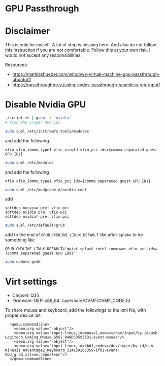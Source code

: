 # GPU Passthrough

# Disclaimer
This is only for myself. A lot of step is missing here. And also do not follow this
instruction if you are not comfortable. Follow this at your own risk. I would
not accept any responsibilities.

Resources:
- https://mathiashueber.com/windows-virtual-machine-gpu-passthrough-ubuntu/#
- https://passthroughpo.st/using-evdev-passthrough-seamless-vm-input/

# Disable Nvidia GPU
```bash
./script.sh | grep -i 'nvidia'
# find the proper GPU ids
```
```bash
sudo subl /etc/initramfs-tools/modules 
```
and add the following
```
vfio vfio_iommu_type1 vfio_virqfd vfio_pci ids={comma separated guest GPU IDs}
```

```bash
sudo subl /etc/modules
```
and add the following
```
vfio vfio_iommu_type1 vfio_pci ids={comma separated guest GPU IDs}
```



```bash
sudo subl /etc/modprobe.d/nvidia.conf
```
add
```
softdep nouveau pre: vfio-pci 
softdep nvidia pre: vfio-pci 
softdep nvidia* pre: vfio-pci
```

```bash
sudo subl /etc/default/grub
```
add to the end of `GRUB_CMDLINE_LINUX_DEFAULT` like after splass to be something like
```
GRUB_CMDLINE_LINUX_DEFAULT="quiet splash intel_iommu=on vfio-pci.ids={comma separated guest GPU IDs}"
```
```bash
sudo update-grub
```

# Virt settings
- Chipset: Q35
- Firmware: UEFI x86_64: /usr/share/OVMF/OVMF_CODE.fd

To share mouse and keyboard, add the followings to the xml file, with proper device ids
```
  <qemu:commandline>
    <qemu:arg value="-object"/>
    <qemu:arg value="input-linux,id=mouse1,evdev=/dev/input/by-id/usb-Logitech_Gaming_Mouse_G502_046D38593531-event-mouse"/>
    <qemu:arg value="-object"/>
    <qemu:arg value="input-linux,id=kbd1,evdev=/dev/input/by-id/usb-Kinesis_Advantage2_Keyboard_314159265359-if01-event-kbd,grab_all=on,repeat=on"/>
  </qemu:commandline>
```
